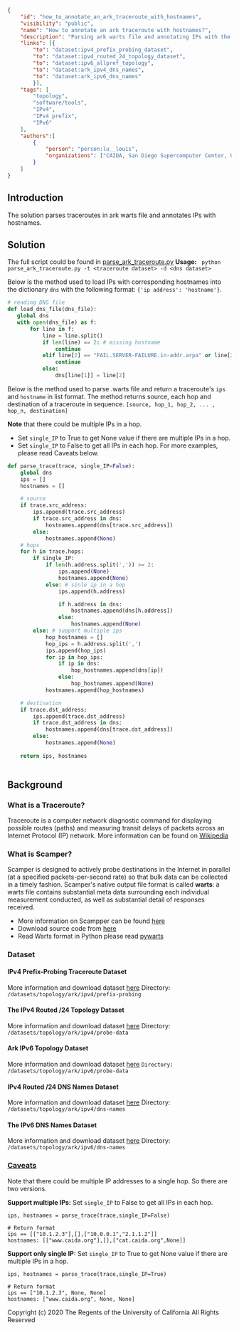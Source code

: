 ~~~json
{
    "id": "how_to_annotate_an_ark_traceroute_with_hostnames",
    "visibility": "public",
    "name": "How to annotate an ark traceroute with hostnames?",
    "description": "Parsing ark warts file and annotating IPs with the hostnames.",
    "links": [{
        "to": "dataset:ipv4_prefix_probing_dataset",
        "to": "dataset:ipv4_routed_24_topology_dataset",
        "to": "dataset:ipv6_allpref_topology",
        "to": "dataset:ark_ipv4_dns_names",
        "to": "dataset:ark_ipv6_dns_names"
        }],
    "tags": [
        "topology",
        "software/tools",
        "IPv4",
        "IPv4 prefix",
        "IPv6"
    ],
    "authors":[
        {
            "person": "person:lu__louis",
            "organizations": ["CAIDA, San Diego Supercomputer Center, University of California San Diego"]
        }
    ]
}
~~~
## Introduction
The solution parses traceroutes in ark warts file and annotates IPs with hostnames. 

##  Solution
The full script could be found in [parse_ark_traceroute.py](https://github.com/CAIDA/catalog-data/blob/how_to_annotate_an_ark_traceroute_with_hostnames/sources/solution/how_to_annotate_an_ark_traceroute_with_hostnames/parse_ark_traceroute.py) 
**Usage:** ` python parse_ark_traceroute.py -t <traceroute dataset> -d <dns dataset>` 

Below is the method used to load IPs with corresponding hostnames into the dictionary `dns` with the following format:
`{'ip address': 'hostname'}`.
 ~~~python
# reading DNS file
def load_dns_file(dns_file):
    global dns
    with open(dns_file) as f:
        for line in f:
            line = line.split()
            if len(line) == 2: # missing hostname
                continue
            elif line[2] == "FAIL.SERVER-FAILURE.in-addr.arpa" or line[2] == "FAIL.NON-AUTHORITATIVE.in-addr.arpa":
                continue
            else:
                dns[line[1]] = line[2]
~~~

Below is the method used to parse .warts file and return a traceroute's `ips` and `hostname` in list format.  The method returns source, each hop and destination of a traceroute in sequence. 
 `[source, hop_1, hop_2, ... , hop_n, destination]`

**Note** that there could be multiple IPs in a hop. 
- Set `single_IP` to True to get None value if there are multiple IPs in a hop. 
- Set `single_IP` to False to get all IPs in each hop. 
For more examples, please read Caveats below.

~~~python
def parse_trace(trace, single_IP=False):
    global dns
    ips = []
    hostnames = []

    # source
    if trace.src_address:
        ips.append(trace.src_address)
        if trace.src_address in dns:
            hostnames.append(dns[trace.src_address])
        else:
            hostnames.append(None)
    # hops
    for h in trace.hops:
        if single_IP:
            if len(h.address.split(',')) >= 2:
                ips.append(None)
                hostnames.append(None)
            else: # sinle ip in a hop
                ips.append(h.address)

                if h.address in dns:
                    hostnames.append(dns[h.address])
                else:
                    hostnames.append(None)
        else: # support multiple ips
            hop_hostnames = []
            hop_ips = h.address.split(',')
            ips.append(hop_ips)
            for ip in hop_ips:
                if ip in dns:
                    hop_hostnames.append(dns[ip])
                else:
                    hop_hostnames.append(None)
            hostnames.append(hop_hostnames)

    # destination
    if trace.dst_address:
        ips.append(trace.dst_address)
        if trace.dst_address in dns:
            hostnames.append(dns[trace.dst_address])
        else:
            hostnames.append(None)
    
    return ips, hostnames
            
~~~

## Background 

### What is a Traceroute?
Traceroute is a computer network diagnostic command for displaying possible routes (paths) and measuring transit delays of packets across an Internet Protocol (IP) network.
More information can be found on [Wikipedia](https://en.wikipedia.org/wiki/Traceroute)

### What is Scamper?
Scamper is designed to actively probe destinations in the Internet in parallel (at a specified packets-per-second rate) so that bulk data can be collected in a timely fashion. 
Scamper's native output file format is called **warts**: a warts file contains substantial meta data surrounding each individual measurement conducted, as well as substantial detail of responses received. 

- More information on Scampper can be found [here](https://www.caida.org/catalog/software/scamper/) 
- Download source code from [here](https://www.caida.org/catalog/software/scamper/code/scamper-cvs-20200717.tar.gz) 
- Read Warts format in Python please read [pywarts](https://github.com/drakkar-lig/scamper-pywarts) 

### Dataset
#### IPv4 Prefix-Probing Traceroute Dataset
More information and download dataset [here](https://www.caida.org/catalog/datasets/ipv4_prefix_probing_dataset) 
Directory:` /datasets/topology/ark/ipv4/prefix-probing`

#### The IPv4 Routed /24 Topology Dataset
More information and download dataset [here](https://www.caida.org/catalog/datasets/ipv4_routed_24_topology_dataset) 
Directory: `/datasets/topology/ark/ipv4/probe-data`

#### Ark IPv6 Topology Dataset
More information and download dataset [here](https://www.caida.org/catalog/datasets/ipv6_allpref_topology_dataset) 
`Directory: /datasets/topology/ark/ipv6/probe-data`

#### IPv4 Routed /24 DNS Names Dataset
More information and download dataset [here](https://www.caida.org/catalog/datasets/ipv4_dnsnames_dataset) 
Directory: `/datasets/topology/ark/ipv4/dns-names`

#### The IPv6 DNS Names Dataset
More information and download dataset [here](https://www.caida.org/catalog/datasets/ipv6_dnsnames_dataset) 
Directory: `/datasets/topology/ark/ipv6/dns-names`

### <ins> Caveats </ins>
Note that there could be multiple IP addresses to a single hop. So there are two versions. 

**Support multiple IPs:** 
Set `single_IP` to False to get all IPs in each hop. 
~~~    
ips, hostnames = parse_trace(trace,single_IP=False)

# Return format
ips == [["10.1.2.3"],[],["10.0.0.1","2.1.1.2"]]
hostnames: [["www.caida.org"],[],["cat.caida.org",None]]
~~~

**Support only single IP:** 
Set `single_IP` to True to get None value if there are multiple IPs in a hop. 
~~~
ips, hostnames = parse_trace(trace,single_IP=True)

# Return format
ips == ["10.1.2.3", None, None]
hostnames: ["www.caida.org", None, None]
~~~





Copyright (c) 2020 The Regents of the University of California
All Rights Reserved